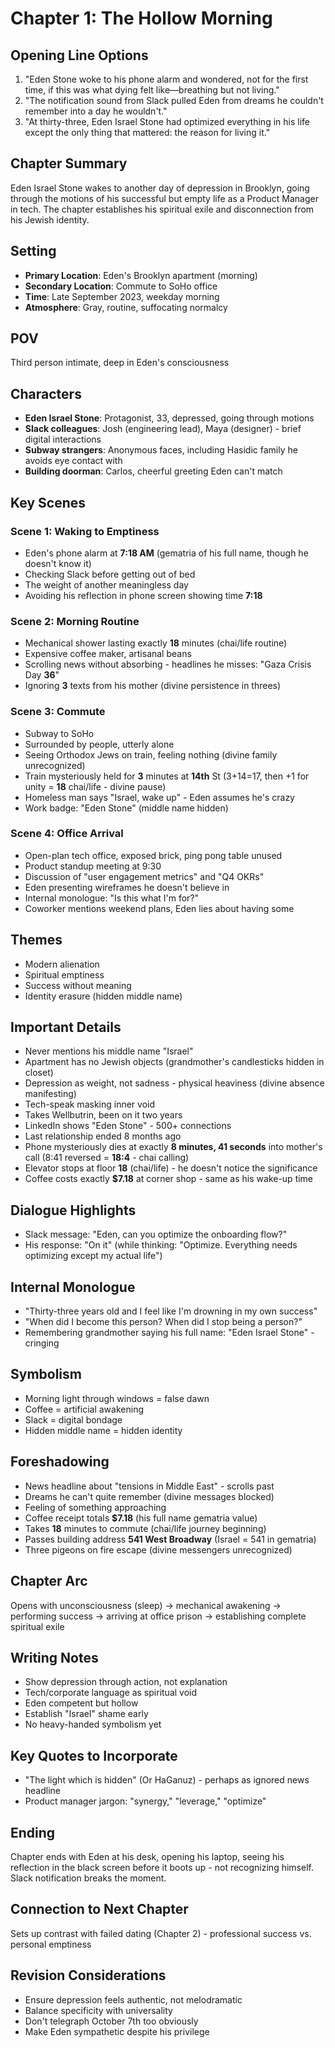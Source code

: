 # Chapter 1: The Hollow Morning

## Opening Line Options
1. "Eden Stone woke to his phone alarm and wondered, not for the first time, if this was what dying felt like—breathing but not living."
2. "The notification sound from Slack pulled Eden from dreams he couldn't remember into a day he wouldn't."
3. "At thirty-three, Eden Israel Stone had optimized everything in his life except the only thing that mattered: the reason for living it."

## Chapter Summary
Eden Israel Stone wakes to another day of depression in Brooklyn, going through the motions of his successful but empty life as a Product Manager in tech. The chapter establishes his spiritual exile and disconnection from his Jewish identity.

## Setting
- **Primary Location**: Eden's Brooklyn apartment (morning)
- **Secondary Location**: Commute to SoHo office
- **Time**: Late September 2023, weekday morning
- **Atmosphere**: Gray, routine, suffocating normalcy

## POV
Third person intimate, deep in Eden's consciousness

## Characters
- **Eden Israel Stone**: Protagonist, 33, depressed, going through motions
- **Slack colleagues**: Josh (engineering lead), Maya (designer) - brief digital interactions
- **Subway strangers**: Anonymous faces, including Hasidic family he avoids eye contact with
- **Building doorman**: Carlos, cheerful greeting Eden can't match

## Key Scenes

### Scene 1: Waking to Emptiness
- Eden's phone alarm at **7:18 AM** (gematria of his full name, though he doesn't know it)
- Checking Slack before getting out of bed
- The weight of another meaningless day
- Avoiding his reflection in phone screen showing time **7:18**

### Scene 2: Morning Routine
- Mechanical shower lasting exactly **18** minutes (chai/life routine)
- Expensive coffee maker, artisanal beans
- Scrolling news without absorbing - headlines he misses: "Gaza Crisis Day **36**" 
- Ignoring **3** texts from his mother (divine persistence in threes)

### Scene 3: Commute
- Subway to SoHo
- Surrounded by people, utterly alone
- Seeing Orthodox Jews on train, feeling nothing (divine family unrecognized)
- Train mysteriously held for **3** minutes at **14th** St (3+14=17, then +1 for unity = **18** chai/life - divine pause)
- Homeless man says "Israel, wake up" - Eden assumes he's crazy
- Work badge: "Eden Stone" (middle name hidden)

### Scene 4: Office Arrival
- Open-plan tech office, exposed brick, ping pong table unused
- Product standup meeting at 9:30
- Discussion of "user engagement metrics" and "Q4 OKRs"
- Eden presenting wireframes he doesn't believe in
- Internal monologue: "Is this what I'm for?"
- Coworker mentions weekend plans, Eden lies about having some

## Themes
- Modern alienation
- Spiritual emptiness  
- Success without meaning
- Identity erasure (hidden middle name)

## Important Details
- Never mentions his middle name "Israel"
- Apartment has no Jewish objects (grandmother's candlesticks hidden in closet)
- Depression as weight, not sadness - physical heaviness (divine absence manifesting)
- Tech-speak masking inner void
- Takes Wellbutrin, been on it two years
- LinkedIn shows "Eden Stone" - 500+ connections
- Last relationship ended 8 months ago
- Phone mysteriously dies at exactly **8 minutes, 41 seconds** into mother's call (8:41 reversed = **18:4** - chai calling)
- Elevator stops at floor **18** (chai/life) - he doesn't notice the significance
- Coffee costs exactly **$7.18** at corner shop - same as his wake-up time

## Dialogue Highlights
- Slack message: "Eden, can you optimize the onboarding flow?"
- His response: "On it" (while thinking: "Optimize. Everything needs optimizing except my actual life")

## Internal Monologue
- "Thirty-three years old and I feel like I'm drowning in my own success"
- "When did I become this person? When did I stop being a person?"
- Remembering grandmother saying his full name: "Eden Israel Stone" - cringing

## Symbolism
- Morning light through windows = false dawn
- Coffee = artificial awakening
- Slack = digital bondage
- Hidden middle name = hidden identity

## Foreshadowing
- News headline about "tensions in Middle East" - scrolls past
- Dreams he can't quite remember (divine messages blocked)
- Feeling of something approaching
- Coffee receipt totals **$7.18** (his full name gematria value)
- Takes **18** minutes to commute (chai/life journey beginning)
- Passes building address **541 West Broadway** (Israel = 541 in gematria)
- Three pigeons on fire escape (divine messengers unrecognized)

## Chapter Arc
Opens with unconsciousness (sleep) → mechanical awakening → performing success → arriving at office prison → establishing complete spiritual exile

## Writing Notes
- Show depression through action, not explanation
- Tech/corporate language as spiritual void
- Eden competent but hollow
- Establish "Israel" shame early
- No heavy-handed symbolism yet

## Key Quotes to Incorporate
- "The light which is hidden" (Or HaGanuz) - perhaps as ignored news headline
- Product manager jargon: "synergy," "leverage," "optimize"

## Ending
Chapter ends with Eden at his desk, opening his laptop, seeing his reflection in the black screen before it boots up - not recognizing himself. Slack notification breaks the moment.

## Connection to Next Chapter
Sets up contrast with failed dating (Chapter 2) - professional success vs. personal emptiness

## Revision Considerations
- Ensure depression feels authentic, not melodramatic
- Balance specificity with universality
- Don't telegraph October 7th too obviously
- Make Eden sympathetic despite his privilege